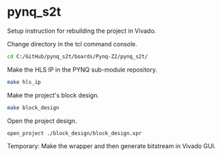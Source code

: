 # pynq_s2t
 Setup instruction for rebuilding the project in Vivado.

Change directory in the tcl command console.
 ```sh
 cd C:/GitHub/pynq_s2t/boards/Pynq-Z2/pynq_s2t/
 ```

Make the HLS IP in the PYNQ sub-module repository.
 ```sh
 make hls_ip
 ```

Make the project's block design.
 ```sh
 make block_design
 ```

Open the project design.
 ```sh
 open_project ./block_design/block_design.xpr
 ```

Temporary: Make the wrapper and then generate bitstream in Vivado GUI.